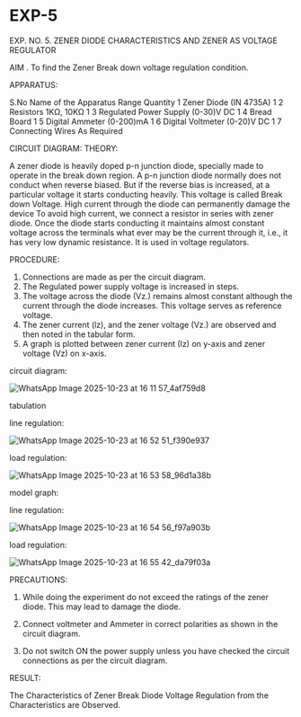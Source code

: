 # EXP-5
EXP. NO. 5. 		ZENER DIODE CHARACTERISTICS AND ZENER AS VOLTAGE REGULATOR

AIM
. To find the Zener Break down voltage regulation condition.

APPARATUS:

S.No	Name of the Apparatus	Range	Quantity
1	Zener Diode (IN 4735A)		1
2	Resistors	1KΩ, 10KΩ	1
3	Regulated Power Supply	(0-30)V DC	1
4	Bread Board		1
5	Digital Ammeter	(0-200)mA	1
6	Digital Voltmeter	(0-20)V DC	1
7	Connecting Wires	As Required	

CIRCUIT DIAGRAM:
THEORY:
	
A zener diode is heavily doped p-n junction diode, specially made to operate in the break down region. A p-n junction diode normally does not conduct when reverse biased. But if the reverse bias is increased, at a particular voltage it starts conducting heavily. This voltage is called Break down Voltage. High current through the diode can permanently damage the device To avoid high current, we connect a resistor in series with zener diode. Once the diode starts conducting it maintains almost constant voltage across the terminals what ever may be the current through it, i.e., it has very low dynamic resistance. It is used in voltage regulators.

PROCEDURE:

1. Connections are made as per the circuit diagram.
2. The Regulated power supply voltage is increased in steps.
3. The voltage across the diode (Vz.) remains almost constant although the current through the diode increases. This voltage serves as reference voltage.
4. The zener current (lz), and the zener voltage (Vz.) are observed and then noted in the tabular form.
4. A graph is plotted between zener current (Iz) on y-axis and zener voltage (Vz) on x-axis.

circuit diagram:

![WhatsApp Image 2025-10-23 at 16 11 57_4af759d8](https://github.com/user-attachments/assets/34b207eb-d7d9-4a80-a6fb-379a5de5bdcd)

tabulation

line regulation:

![WhatsApp Image 2025-10-23 at 16 52 51_f390e937](https://github.com/user-attachments/assets/dbcca4dd-e745-47cb-a340-c9d4705a924d)

load regulation:

![WhatsApp Image 2025-10-23 at 16 53 58_96d1a38b](https://github.com/user-attachments/assets/4487e8a4-3dd6-42ee-8b8d-ac7722384209)

model graph:

line regulation:

![WhatsApp Image 2025-10-23 at 16 54 56_f97a903b](https://github.com/user-attachments/assets/f5145652-66ba-4bf7-be61-47c1f2071d3c)

load regulation:

![WhatsApp Image 2025-10-23 at 16 55 42_da79f03a](https://github.com/user-attachments/assets/e23311e1-ff5a-49b7-b618-c290e7610b4b)

PRECAUTIONS:

1. While doing the experiment do not exceed the ratings of the zener diode. This may lead to damage the diode.
2. Connect voltmeter and Ammeter in correct polarities as shown in the circuit diagram.

3. Do not switch ON the power supply unless you have checked the circuit connections as per the circuit diagram.
   
RESULT:

The Characteristics of Zener Break Diode Voltage Regulation from the Characteristics are Observed.
